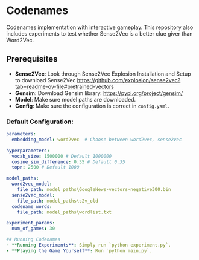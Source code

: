 # Codenames

Codenames implementation with interactive gameplay. This repository also includes experiments to test whether Sense2Vec is a better clue giver than Word2Vec.

## Prerequisites
- **Sense2Vec**: Look through Sense2Vec Explosion Installation and Setup to download Sense2Vec https://github.com/explosion/sense2vec?tab=readme-ov-file#pretrained-vectors
- **Gensim**: Download Gensim library. https://pypi.org/project/gensim/
- **Model**: Make sure model paths are downloaded.
- **Config**: Make sure the configuration is correct in `config.yaml`.

### Default Configuration:
```yaml
parameters:
  embedding_model: word2vec  # Choose between word2vec, sense2vec

hyperparameters:
  vocab_size: 1500000 # Default 1000000
  cosine_sim_difference: 0.35 # Default 0.35
  topn: 2500 # Default 1000

model_paths:
  word2vec_model:
    file_path: model_paths\GoogleNews-vectors-negative300.bin
  sense2vec_model:
    file_path: model_paths\s2v_old
  codename_words:
    file_path: model_paths\wordlist.txt

experiment_params:
  num_of_games: 30

## Running Codenames
- **Running Experiments**: Simply run `python experiment.py`.
- **Playing the Game Yourself**: Run `python main.py`.
